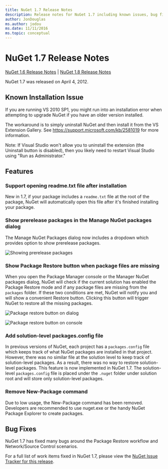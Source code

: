 ```yaml
---
title: NuGet 1.7 Release Notes
description: Release notes for NuGet 1.7 including known issues, bug fixes, added features, and DCRs.
author: JonDouglas
ms.author: jodou
ms.date: 11/11/2016
ms.topic: conceptual
---
```


# NuGet 1.7 Release Notes

[NuGet 1.6 Release Notes](../release-notes/nuget-1.6.md) | [NuGet 1.8 Release Notes](../release-notes/nuget-1.8.md)

NuGet 1.7 was released on April 4, 2012.

## Known Installation Issue
If you are running VS 2010 SP1, you might run into an installation error when attempting to upgrade
NuGet if you have an older version installed.

The workaround is to simply uninstall NuGet and then install it from the VS Extension Gallery.  See
<https://support.microsoft.com/kb/2581019> for more information.

Note: If Visual Studio won't allow you to uninstall the extension (the Uninstall button is disabled),
then you likely need to restart Visual Studio using "Run as Administrator."

## Features

### Support opening readme.txt file after installation
New in 1.7, if your package includes a `readme.txt` file at the root of the package, NuGet will
automatically open this file after it's finished installing your package.

### Show prerelease packages in the Manage NuGet packages dialog
The Manage NuGet Packages dialog now includes a dropdown which provides option to show prerelease
packages.

![Showing prerelease packages](./media/prerelease-dropdown.png)

### Show Package Restore button when package files are missing
When you open the Package Manager console or the Manager NuGet packages dialog, NuGet will check
if the current solution has enabled the Package Restore mode and if any package files are missing
from the `packages` folder. If these two conditions are met, NuGet will notify you and will show a
convenient Restore button. Clicking this button will trigger NuGet to restore all the missing
packages.

![Package restore button on dialog](./media/packagerestore-dialog.png)

![Package restore button on console](./media/packagerestore-console.png)

### Add solution-level packages.config file
In previous versions of NuGet, each project has a `packages.config` file which keeps track of what
NuGet packages are installed in that project. However, there was no similar file at the solution
level to keep track of solution-level packages. As a result, there was no way to restore
solution-level packages.
This feature is now implemented in NuGet 1.7. The solution-level `packages.config` file is placed
under the `.nuget` folder under solution root and will store only solution-level packages.

### Remove New-Package command
Due to low usage, the New-Package command has been removed. Developers are recommended to use
nuget.exe or the handy NuGet Package Explorer to create packages.

## Bug Fixes
NuGet 1.7 has fixed many bugs around the Package Restore workflow and Network/Source Control
scenarios.

For a full list of work items fixed in NuGet 1.7, please view the [NuGet Issue Tracker for this release](https://blog.nuget.org/workitem/list/advanced?keyword=&status=Closed&type=All&priority=All&release=NuGet%201.7&assignedTo=All&component=All&sortField=Votes&sortDirection=Descending&page=0).
